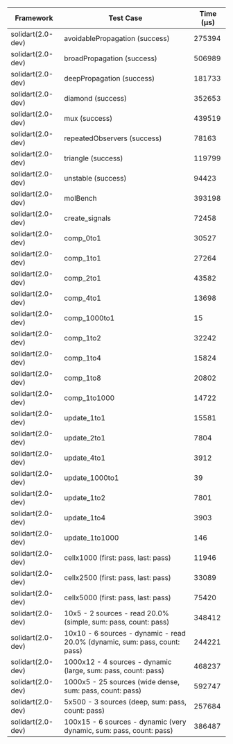 | Framework | Test Case | Time (μs) |
| --- | --- | --- |
| solidart(2.0-dev) | avoidablePropagation (success) | 275394 |
| solidart(2.0-dev) | broadPropagation (success) | 506989 |
| solidart(2.0-dev) | deepPropagation (success) | 181733 |
| solidart(2.0-dev) | diamond (success) | 352653 |
| solidart(2.0-dev) | mux (success) | 439519 |
| solidart(2.0-dev) | repeatedObservers (success) | 78163 |
| solidart(2.0-dev) | triangle (success) | 119799 |
| solidart(2.0-dev) | unstable (success) | 94423 |
| solidart(2.0-dev) | molBench | 393198 |
| solidart(2.0-dev) | create_signals | 72458 |
| solidart(2.0-dev) | comp_0to1 | 30527 |
| solidart(2.0-dev) | comp_1to1 | 27264 |
| solidart(2.0-dev) | comp_2to1 | 43582 |
| solidart(2.0-dev) | comp_4to1 | 13698 |
| solidart(2.0-dev) | comp_1000to1 | 15 |
| solidart(2.0-dev) | comp_1to2 | 32242 |
| solidart(2.0-dev) | comp_1to4 | 15824 |
| solidart(2.0-dev) | comp_1to8 | 20802 |
| solidart(2.0-dev) | comp_1to1000 | 14722 |
| solidart(2.0-dev) | update_1to1 | 15581 |
| solidart(2.0-dev) | update_2to1 | 7804 |
| solidart(2.0-dev) | update_4to1 | 3912 |
| solidart(2.0-dev) | update_1000to1 | 39 |
| solidart(2.0-dev) | update_1to2 | 7801 |
| solidart(2.0-dev) | update_1to4 | 3903 |
| solidart(2.0-dev) | update_1to1000 | 146 |
| solidart(2.0-dev) | cellx1000 (first: pass, last: pass) | 11946 |
| solidart(2.0-dev) | cellx2500 (first: pass, last: pass) | 33089 |
| solidart(2.0-dev) | cellx5000 (first: pass, last: pass) | 75420 |
| solidart(2.0-dev) | 10x5 - 2 sources - read 20.0% (simple, sum: pass, count: pass) | 348412 |
| solidart(2.0-dev) | 10x10 - 6 sources - dynamic - read 20.0% (dynamic, sum: pass, count: pass) | 244221 |
| solidart(2.0-dev) | 1000x12 - 4 sources - dynamic (large, sum: pass, count: pass) | 468237 |
| solidart(2.0-dev) | 1000x5 - 25 sources (wide dense, sum: pass, count: pass) | 592747 |
| solidart(2.0-dev) | 5x500 - 3 sources (deep, sum: pass, count: pass) | 257684 |
| solidart(2.0-dev) | 100x15 - 6 sources - dynamic (very dynamic, sum: pass, count: pass) | 386487 |
